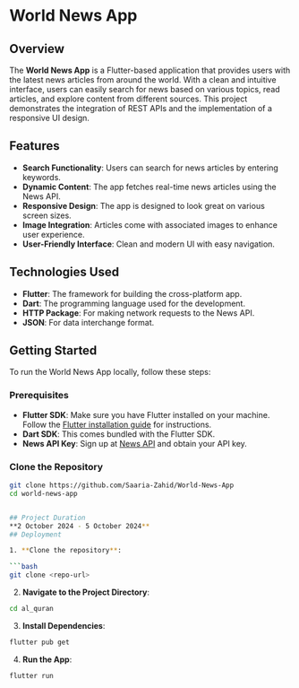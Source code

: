 
# World News App

## Overview
The **World News App** is a Flutter-based application that provides users with the latest news articles from around the world. With a clean and intuitive interface, users can easily search for news based on various topics, read articles, and explore content from different sources. This project demonstrates the integration of REST APIs and the implementation of a responsive UI design.

## Features
- **Search Functionality**: Users can search for news articles by entering keywords.
- **Dynamic Content**: The app fetches real-time news articles using the News API.
- **Responsive Design**: The app is designed to look great on various screen sizes.
- **Image Integration**: Articles come with associated images to enhance user experience.
- **User-Friendly Interface**: Clean and modern UI with easy navigation.

## Technologies Used
- **Flutter**: The framework for building the cross-platform app.
- **Dart**: The programming language used for the development.
- **HTTP Package**: For making network requests to the News API.
- **JSON**: For data interchange format.

## Getting Started
To run the World News App locally, follow these steps:

### Prerequisites
- **Flutter SDK**: Make sure you have Flutter installed on your machine. Follow the [Flutter installation guide](https://flutter.dev/docs/get-started/install) for instructions.
- **Dart SDK**: This comes bundled with the Flutter SDK.
- **News API Key**: Sign up at [News API](https://newsapi.org/) and obtain your API key.

### Clone the Repository
```bash
git clone https://github.com/Saaria-Zahid/World-News-App
cd world-news-app


## Project Duration
**2 October 2024 - 5 October 2024**
## Deployment

1. **Clone the repository**:

```bash
git clone <repo-url>
```
2. **Navigate to the Project Directory**:

```bash
cd al_quran
```
3. **Install Dependencies**:

```bash
flutter pub get
```
4. **Run the App**:

```bash
flutter run
```
